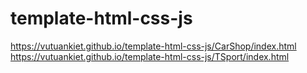 # template-html-css-js
https://vutuankiet.github.io/template-html-css-js/CarShop/index.html
https://vutuankiet.github.io/template-html-css-js/TSport/index.html
